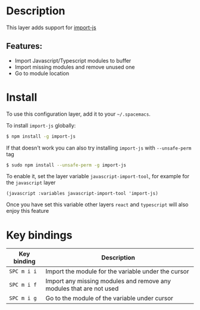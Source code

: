 # Description

This layer adds support for
[import-js](https://github.com/Galooshi/import-js)

## Features:

-   Import Javascript/Typescript modules to buffer
-   Import missing modules and remove unused one
-   Go to module location

# Install

To use this configuration layer, add it to your `~/.spacemacs`.

To install `import-js` globally:

``` bash
$ npm install -g import-js
```

If that doesn't work you can also try installing `import-js` with
`--unsafe-perm` tag

``` bash
$ sudo npm install --unsafe-perm -g import-js
```

To enable it, set the layer variable `javascript-import-tool`, for
example for the `javascript` layer

``` elisp
(javascript :variables javascript-import-tool 'import-js)
```

Once you have set this variable other layers `react` and `typescript`
will also enjoy this feature

# Key bindings

| Key binding | Description                                                         |
|-------------|---------------------------------------------------------------------|
| `SPC m i i` | Import the module for the variable under the cursor                 |
| `SPC m i f` | Import any missing modules and remove any modules that are not used |
| `SPC m i g` | Go to the module of the variable under cursor                       |
